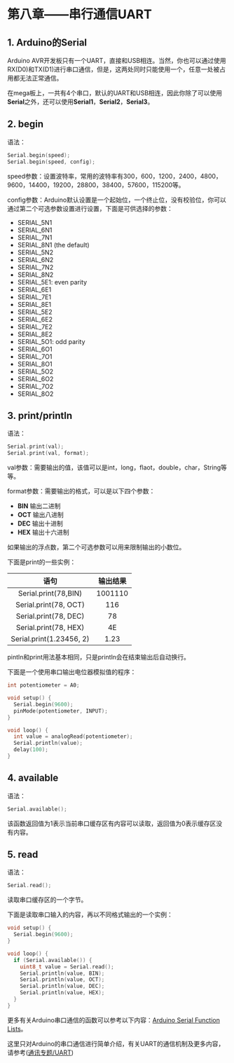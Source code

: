 # 第八章——串行通信UART

## 1. Arduino的Serial

Arduino AVR开发板只有一个UART，直接和USB相连。当然，你也可以通过使用RX(D0)和TX(D1)进行串口通信，但是，这两处同时只能使用一个，任意一处被占用都无法正常通信。

在mega板上，一共有4个串口，默认的UART和USB相连，因此你除了可以使用**Serial**之外，还可以使用**Serial1**，**Serial2**，**Serial3**。

## 2. begin

语法：

```cpp
Serial.begin(speed);
Serial.begin(speed, config);
```

speed参数：设置波特率，常用的波特率有300，600，1200，2400，4800，9600，14400，19200，28800，38400，57600，115200等。

config参数：Arduino默认设置是一个起始位，一个终止位，没有校验位，你可以通过第二个可选参数设置进行设置，下面是可供选择的参数：

- SERIAL_5N1
- SERIAL_6N1
- SERIAL_7N1
- SERIAL_8N1 (the default)
- SERIAL_5N2
- SERIAL_6N2
- SERIAL_7N2
- SERIAL_8N2
- SERIAL_5E1: even parity
- SERIAL_6E1
- SERIAL_7E1
- SERIAL_8E1
- SERIAL_5E2
- SERIAL_6E2
- SERIAL_7E2
- SERIAL_8E2
- SERIAL_5O1: odd parity
- SERIAL_6O1
- SERIAL_7O1
- SERIAL_8O1
- SERIAL_5O2
- SERIAL_6O2
- SERIAL_7O2
- SERIAL_8O2

## 3. print/println

语法：

```cpp
Serial.print(val);
Serial.print(val, format);
```

val参数：需要输出的值，该值可以是int，long，flaot，double，char，String等等。

format参数：需要输出的格式，可以是以下四个参数：

- **BIN** 输出二进制
- **OCT** 输出八进制
- **DEC** 输出十进制
- **HEX** 输出十六进制

如果输出的浮点数，第二个可选参数可以用来限制输出的小数位。

下面是print的一些实例：

|           语句           | 输出结果 |
| :----------------------: | :------: |
|   Serial.print(78,BIN)   | 1001110  |
|  Serial.print(78, OCT)   |   116    |
|  Serial.print(78, DEC)   |    78    |
|  Serial.print(78, HEX)   |    4E    |
| Serial.print(1.23456, 2) |   1.23   |

pintln和print用法基本相同，只是println会在结束输出后自动换行。

下面是一个使用串口输出电位器模拟值的程序：

```cpp
int potentiometer = A0;

void setup() {
  Serial.begin(9600);
  pinMode(potentiometer, INPUT);
}

void loop() {
  int value = analogRead(potentiometer);
  Serial.println(value);
  delay(100);
}
```

## 4. available

语法：

```cpp
Serial.available();
```

该函数返回值为1表示当前串口缓存区有内容可以读取，返回值为0表示缓存区没有内容。

## 5. read

语法：

```cpp
Serial.read();
```

读取串口缓存区的一个字节。

下面是读取串口输入的内容，再以不同格式输出的一个实例：

```cpp
void setup() {
  Serial.begin(9600);
}

void loop() {
  if (Serial.available()) {
    uint8_t value = Serial.read();
    Serial.println(value, BIN);
    Serial.println(value, OCT);
    Serial.println(value, DEC);
    Serial.println(value, HEX);
  }
}
```

更多有关Arduino串口通信的函数可以参考以下内容：[Arduino Serial Function Lists](https://www.arduino.cc/reference/en/language/functions/communication/serial/)。

这里只对Arduino的串口通信进行简单介绍，有关UART的通信机制及更多内容，请参考([通讯专题/UART](../通信专题/串口通信/UART/介绍.md))